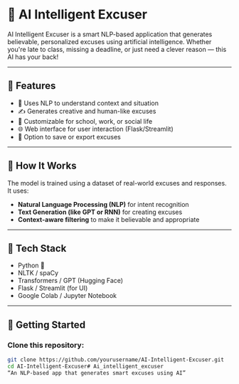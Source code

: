 # 🤖 AI Intelligent Excuser

AI Intelligent Excuser is a smart NLP-based application that generates believable, personalized excuses using artificial intelligence. Whether you're late to class, missing a deadline, or just need a clever reason — this AI has your back!

---

## 📌 Features

- 🧠 Uses NLP to understand context and situation
- ✍️ Generates creative and human-like excuses
- 🔄 Customizable for school, work, or social life
- 🌐 Web interface for user interaction (Flask/Streamlit)
- 💾 Option to save or export excuses

---

## 🧠 How It Works

The model is trained using a dataset of real-world excuses and responses. It uses:
- **Natural Language Processing (NLP)** for intent recognition
- **Text Generation (like GPT or RNN)** for creating excuses
- **Context-aware filtering** to make it believable and appropriate

---

## 🧪 Tech Stack

- Python 🐍
- NLTK / spaCy
- Transformers / GPT (Hugging Face)
- Flask / Streamlit (for UI)
- Google Colab / Jupyter Notebook

---

## 🚀 Getting Started

### Clone this repository:
```bash
git clone https://github.com/yourusername/AI-Intelligent-Excuser.git
cd AI-Intelligent-Excuser# Ai_intelligent_excuser
“An NLP-based app that generates smart excuses using AI”
